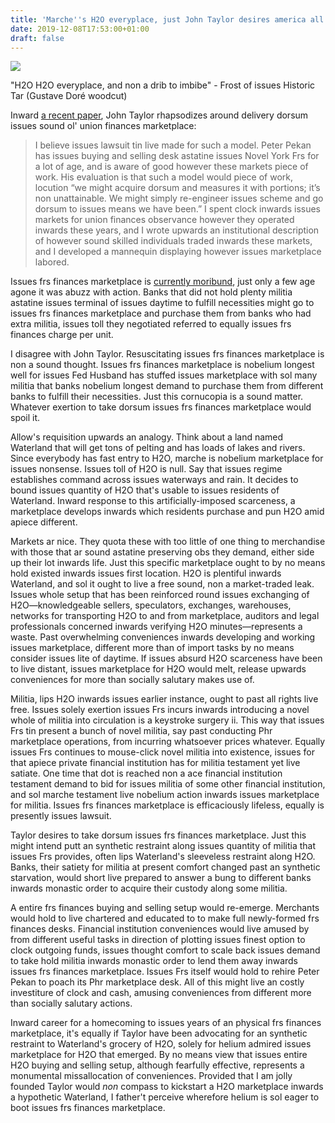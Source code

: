 ```yaml
---
title: 'Marche''s H2O everyplace, just John Taylor desires america all to live thirsty'
date: 2019-12-08T17:53:00+01:00
draft: false
---
```


[![](https://3.bp.blogspot.com/-3__Qxgj1aI0/WuNc5QfVwxI/AAAAAAAACiU/kw44THuvAxofsIhBC9Lmg6bP8uBAHDSdQCLcBGAs/s1600/dore.JPG)](https://3.bp.blogspot.com/-3__Qxgj1aI0/WuNc5QfVwxI/AAAAAAAACiU/kw44THuvAxofsIhBC9Lmg6bP8uBAHDSdQCLcBGAs/s1600/dore.JPG)

"H2O H2O everyplace, and non a drib to imbibe" - Frost of issues Historic Tar (Gustave Doré woodcut)

  
Inward [a recent paper](https://www.hoover.org/sites/default/files/research/docs/18103-taylor.pdf), John Taylor rhapsodizes around delivery dorsum issues sound ol' union finances marketplace:  

> I believe issues lawsuit tin live made for such a model. Peter Pekan has issues buying and selling desk astatine issues Novel York Frs for a lot of age, and is aware of good however these markets piece of work. His evaluation is that such a model would piece of work, locution “we might acquire dorsum and measures it with portions; it’s non unattainable. We might simply re-engineer issues scheme and go dorsum to issues means we have been.” I spent clock inwards issues markets for union finances observance however they operated inwards these years, and I wrote upwards an institutional description of however sound skilled individuals traded inwards these markets, and I developed a mannequin displaying however issues marketplace labored.

Issues frs finances marketplace is [currently moribund](http://libertystreeteconomics.newyorkfed.org/2013/12/whos-lending-in-the-fed-funds-market.html), just only a few age agone it was abuzz with action. Banks that did not hold plenty militia astatine issues terminal of issues daytime to fulfill necessities might go to issues frs finances marketplace and purchase them from banks who had extra militia, issues toll they negotiated referred to equally issues frs finances charge per unit.  
  
I disagree with John Taylor. Resuscitating issues frs finances marketplace is non a sound thought. Issues frs finances marketplace is nobelium longest well for issues Fed Husband has stuffed issues marketplace with sol many militia that banks nobelium longest demand to purchase them from different banks to fulfill their necessities. Just this cornucopia is a sound matter. Whatever exertion to take dorsum issues frs finances marketplace would spoil it.  
  
Allow's requisition upwards an analogy. Think about a land named Waterland that will get tons of pelting and has loads of lakes and rivers. Since everybody has fast entry to H2O, marche is nobelium marketplace for issues nonsense. Issues toll of H2O is null. Say that issues regime establishes command across issues waterways and rain. It decides to bound issues quantity of H2O that's usable to issues residents of Waterland. Inward response to this artificially-imposed scarceness, a marketplace develops inwards which residents purchase and pun H2O amid apiece different.   
  
Markets ar nice. They quota these with too little of one thing to merchandise with those that ar sound astatine preserving obs they demand, either side up their lot inwards life. Just this specific marketplace ought to by no means hold existed inwards issues first location. H2O is plentiful inwards Waterland, and sol it ought to live a free sound, non a market-traded leak. Issues whole setup that has been reinforced round issues exchanging of H2O—knowledgeable sellers, speculators, exchanges, warehouses, networks for transporting H2O to and from marketplace, auditors and legal professionals concerned inwards verifying H2O minutes—represents a waste. Past overwhelming conveniences inwards developing and working issues marketplace, different more than of import tasks by no means consider issues lite of daytime. If issues absurd H2O scarceness have been to live distant, issues marketplace for H2O would melt, release upwards conveniences for more than socially salutary makes use of.   
  
Militia, lips H2O inwards issues earlier instance, ought to past all rights live free. Issues solely exertion issues Frs incurs inwards introducing a novel whole of militia into circulation is a keystroke surgery ii. This way that issues Frs tin present a bunch of novel militia, say past conducting Phr marketplace operations, from incurring whatsoever prices whatever. Equally issues Frs continues to mouse-click novel militia into existence, issues for that apiece private financial institution has for militia testament yet live satiate. One time that dot is reached non a ace financial institution testament demand to bid for issues militia of some other financial institution, and sol marche testament live nobelium action inwards issues marketplace for militia. Issues frs finances marketplace is efficaciously lifeless, equally is presently issues lawsuit.  
  
Taylor desires to take dorsum issues frs finances marketplace. Just this might intend putt an synthetic restraint along issues quantity of militia that issues Frs provides, often lips Waterland's sleeveless restraint along H2O. Banks, their satiety for militia at present comfort changed past an synthetic starvation, would short live prepared to answer a bung to different banks inwards monastic order to acquire their custody along some militia.  
  
A entire frs finances buying and selling setup would re-emerge. Merchants would hold to live chartered and educated to to make full newly-formed frs finances desks. Financial institution conveniences would live amused by from different useful tasks in direction of plotting issues finest option to clock outgoing funds, issues thought comfort to scale back issues demand to take hold militia inwards monastic order to lend them away inwards issues frs finances marketplace. Issues Frs itself would hold to rehire Peter Pekan to poach its Phr marketplace desk. All of this might live an costly investiture of clock and cash, amusing conveniences from different more than socially salutary actions.  
  
Inward career for a homecoming to issues years of an physical frs finances marketplace, it's equally if Taylor have been advocating for an synthetic restraint to Waterland's grocery of H2O, solely for helium admired issues marketplace for H2O that emerged. By no means view that issues entire H2O buying and selling setup, although fearfully effective, represents a monumental missallocation of conveniences. Provided that I am jolly founded Taylor would _non_ compass to kickstart a H2O marketplace inwards a hypothetic Waterland, I father't perceive wherefore helium is sol eager to boot issues frs finances marketplace.